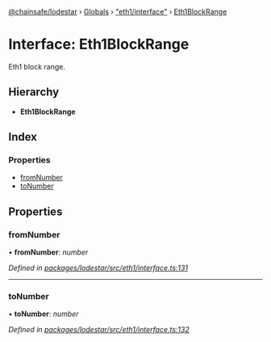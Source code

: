 [@chainsafe/lodestar](../README.md) › [Globals](../globals.md) › ["eth1/interface"](../modules/_eth1_interface_.md) › [Eth1BlockRange](_eth1_interface_.eth1blockrange.md)

# Interface: Eth1BlockRange

Eth1 block range.

## Hierarchy

* **Eth1BlockRange**

## Index

### Properties

* [fromNumber](_eth1_interface_.eth1blockrange.md#fromnumber)
* [toNumber](_eth1_interface_.eth1blockrange.md#tonumber)

## Properties

###  fromNumber

• **fromNumber**: *number*

*Defined in [packages/lodestar/src/eth1/interface.ts:131](https://github.com/ChainSafe/lodestar/blob/b5860cf/packages/lodestar/src/eth1/interface.ts#L131)*

___

###  toNumber

• **toNumber**: *number*

*Defined in [packages/lodestar/src/eth1/interface.ts:132](https://github.com/ChainSafe/lodestar/blob/b5860cf/packages/lodestar/src/eth1/interface.ts#L132)*
